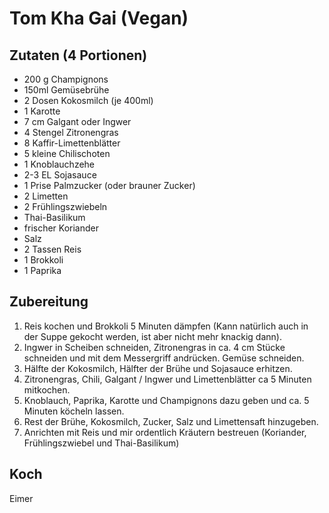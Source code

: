 # Tom Kha Gai (Vegan)

## Zutaten (4 Portionen)

* 200 g Champignons
* 150ml Gemüsebrühe
* 2 Dosen Kokosmilch (je 400ml)
* 1 Karotte
* 7 cm Galgant oder Ingwer
* 4 Stengel Zitronengras
* 8 Kaffir-Limettenblätter
* 5 kleine Chilischoten
* 1 Knoblauchzehe
* 2-3 EL Sojasauce
* 1 Prise Palmzucker (oder brauner Zucker)
* 2 Limetten
* 2 Frühlingszwiebeln
* Thai-Basilikum 
* frischer Koriander
* Salz
* 2 Tassen Reis
* 1 Brokkoli
* 1 Paprika


## Zubereitung

1. Reis kochen und Brokkoli 5 Minuten dämpfen (Kann natürlich auch in der Suppe gekocht werden, ist aber nicht mehr knackig dann).
2. Ingwer in Scheiben schneiden, Zitronengras in ca. 4 cm Stücke schneiden und mit dem Messergriff andrücken. Gemüse schneiden. 
3. Hälfte der Kokosmilch, Hälfter der Brühe und Sojasauce erhitzen.
4. Zitronengras, Chili, Galgant / Ingwer und Limettenblätter ca 5 Minuten mitkochen.
5. Knoblauch, Paprika, Karotte und Champignons dazu geben und ca. 5 Minuten köcheln lassen.
6. Rest der Brühe, Kokosmilch, Zucker, Salz und Limettensaft hinzugeben.
7. Anrichten mit Reis und mir ordentlich Kräutern bestreuen (Koriander, Frühlingszwiebel und Thai-Basilikum)

## Koch
Eimer